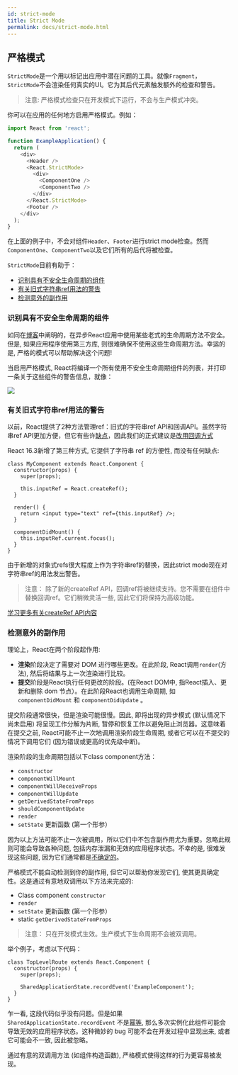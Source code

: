 ```yaml
---
id: strict-mode
title: Strict Mode
permalink: docs/strict-mode.html
---
```


## 严格模式
`StrictMode`是一个用以标记出应用中潜在问题的工具。就像`Fragment`，`StrictMode`不会渲染任何真实的UI。它为其后代元素触发额外的检查和警告。

> 注意:
> 严格模式检查只在开发模式下运行，不会与生产模式冲突。

你可以在应用的任何地方启用严格模式。例如：

```js
import React from 'react';

function ExampleApplication() {
  return (
    <div>
      <Header />
      <React.StrictMode>
        <div>
          <ComponentOne />
          <ComponentTwo />
        </div>
      </React.StrictMode>
      <Footer />
    </div>
  );
}
```

在上面的例子中，不会对组件`Header`、`Footer`进行strict mode检查。然而`ComponentOne`、`ComponentTwo`以及它们所有的后代将被检查。

`StrictMode`目前有助于：
- [识别具有不安全生命周期的组件](#识别具有不安全生命周期的组件)
- [有关旧式字符串ref用法的警告](#有关旧式字符串ref用法的警告)
- [检测意外的副作用](#检测意外的副作用)

### 识别具有不安全生命周期的组件
如同在[博客](https://reactjs.org/blog/2018/03/27/update-on-async-rendering.html)中阐明的，在异步React应用中使用某些老式的生命周期方法不安全。但是, 如果应用程序使用第三方库, 则很难确保不使用这些生命周期方法。幸运的是, 严格的模式可以帮助解决这个问题!

当启用严格模式, React将编译一个所有使用不安全生命周期组件的列表，并打印一条关于这些组件的警告信息，就像：

![](https://reactjs.org/static/strict-mode-unsafe-lifecycles-warning-e4fdbff774b356881123e69ad88eda88-2535d.png)

### 有关旧式字符串ref用法的警告
以前，React提供了2种方法管理ref：旧式的字符串ref API和回调API。虽然字符串ref API更加方便，但它有些许[缺点](https://github.com/facebook/react/issues/1373)，因此我们的正式建议是[改用回调方式](https://doc.react-china.org/docs/refs-and-the-dom.html#%E6%97%A7%E7%89%88-api%EF%BC%9Astring-%E7%B1%BB%E5%9E%8B%E7%9A%84-refs)

React 16.3新增了第三种方式, 它提供了字符串 ref 的方便性, 而没有任何缺点:
```JS
class MyComponent extends React.Component {
  constructor(props) {
    super(props);

    this.inputRef = React.createRef();
  }

  render() {
    return <input type="text" ref={this.inputRef} />;
  }

  componentDidMount() {
    this.inputRef.current.focus();
  }
}
```
由于新增的对象式refs很大程度上作为字符串ref的替换，因此strict mode现在对字符串ref的用法发出警告。

> 注意：
> 除了新的createRef API，回调ref将被继续支持。您不需要在组件中替换回调ref。它们稍微灵活一些, 因此它们将保持为高级功能。

[学习更多有关createRef API内容](https://doc.react-china.org/docs/refs-and-the-dom.html)

### 检测意外的副作用
理论上，React在两个阶段起作用:
- **渲染**阶段决定了需要对 DOM 进行哪些更改。在此阶段, React调用`render`(方法), 然后将结果与上一次渲染进行比较。
- **提交**阶段是React执行任何更改的阶段。(在React DOM中, 指React插入、更新和删除 dom 节点）。在此阶段React也调用生命周期, 如 `componentDidMount` 和 `componentDidUpdate` 。

提交阶段通常很快，但是渲染可能很慢。因此, 即将出现的异步模式 (默认情况下尚未启用) 将呈现工作分解为片断, 暂停和恢复工作以避免阻止浏览器。这意味着在提交之前, React可能不止一次地调用渲染阶段生命周期, 或者它可以在不提交的情况下调用它们 (因为错误或更高的优先级中断)。

渲染阶段的生命周期包括以下class component方法：
- `constructor`
- `componentWillMount`
- `componentWillReceiveProps`
- `componentWillUpdate`
- `getDerivedStateFromProps`
- `shouldComponentUpdate`
-  `render`
-  `setState` 更新函数 (第一个形参）

因为以上方法可能不止一次被调用，所以它们中不包含副作用尤为重要。忽略此规则可能会导致各种问题, 包括内存泄漏和无效的应用程序状态。不幸的是, 很难发现这些问题, 因为它们通常都是[不确定的](https://en.wikipedia.org/wiki/Deterministic_algorithm)。

严格模式不能自动检测到你的副作用, 但它可以帮助你发现它们, 使其更具确定性。这是通过有意地双调用以下方法来完成的:

- Class component `constructor`
- `render`
- `setState` 更新函数 (第一个形参）
-  static `getDerivedStateFromProps`

> 注意：
> 只在开发模式生效。生产模式下生命周期不会被双调用。

举个例子，考虑以下代码：

```JS
class TopLevelRoute extends React.Component {
  constructor(props) {
    super(props);

    SharedApplicationState.recordEvent('ExampleComponent');
  }
}
```
乍一看, 这段代码似乎没有问题。但是如果 `SharedApplicationState.recordEvent` 不是[幂等](https://en.wikipedia.org/wiki/Idempotence#Computer_science_meaning), 那么多次实例化此组件可能会导致无效的应用程序状态。这种微妙的 bug 可能不会在开发过程中显现出来, 或者它可能会不一致, 因此被忽略。

通过有意的双调用方法 (如组件构造函数), 严格模式使得这样的行为更容易被发现。
